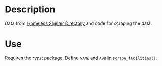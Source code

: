 # Description

Data from [Homeless Shelter Directory](https://www.homelessshelterdirectory.org/) and code for scraping the data.

# Use

Requires the *rvest* package. Define `NAME` and `ABB` in `scrape_facilities()`.
